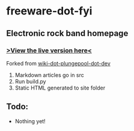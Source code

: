 # freeware-dot-fyi
## Electronic rock band homepage
### [>View the live version here<](https://freeware.fyi)

Forked from [wiki-dot-plungepool-dot-dev](https://github.com/plungepool/wiki-dot-plungepool-dot-dev)

1) Markdown articles go in src
2) Run build.py
3) Static HTML generated to site folder

## Todo:
- Nothing yet!

